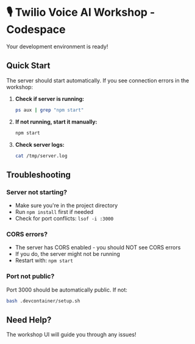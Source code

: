# 🎙️ Twilio Voice AI Workshop - Codespace

Your development environment is ready!

## Quick Start

The server should start automatically. If you see connection errors in the workshop:

1. **Check if server is running:**
   ```bash
   ps aux | grep "npm start"
   ```

2. **If not running, start it manually:**
   ```bash
   npm start
   ```

3. **Check server logs:**
   ```bash
   cat /tmp/server.log
   ```

## Troubleshooting

### Server not starting?
- Make sure you're in the project directory
- Run `npm install` first if needed
- Check for port conflicts: `lsof -i :3000`

### CORS errors?
- The server has CORS enabled - you should NOT see CORS errors
- If you do, the server might not be running
- Restart with: `npm start`

### Port not public?
Port 3000 should be automatically public. If not:
```bash
bash .devcontainer/setup.sh
```

## Need Help?

The workshop UI will guide you through any issues!
